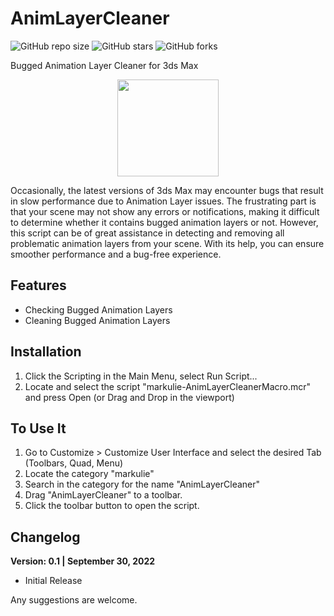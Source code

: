 # AnimLayerCleaner

![GitHub repo size](https://img.shields.io/github/repo-size/markulie/AnimLayerCleaner)
![GitHub stars](https://img.shields.io/github/stars/markulie/AnimLayerCleaner?style=social)
![GitHub forks](https://img.shields.io/github/forks/markulie/AnimLayerCleaner?style=social)

Bugged Animation Layer Cleaner for 3ds Max

<p align="center">
  <img width="162" height="155" src="https://raw.githubusercontent.com/markulie/AnimLayerCleaner/main/AnimLayerCleaner_Window.png">
</p>
<p>
  Occasionally, the latest versions of 3ds Max may encounter bugs that result in slow performance due to Animation Layer issues. The frustrating part is that your scene may not show any errors or notifications, making it difficult to determine whether it contains bugged animation layers or not. However, this script can be of great assistance in detecting and removing all problematic animation layers from your scene. With its help, you can ensure smoother performance and a bug-free experience.
</p>


## Features
- Checking Bugged Animation Layers
- Cleaning Bugged Animation Layers

## Installation
1. Click the Scripting in the Main Menu, select Run Script...
2. Locate and select the script "markulie-AnimLayerCleanerMacro.mcr" and press Open (or Drag and Drop in the viewport)

## To Use It
1. Go to Customize > Customize User Interface and select the desired Tab (Toolbars, Quad, Menu)
2. Locate the category "markulie"
3. Search in the category for the name "AnimLayerCleaner"
4. Drag "AnimLayerCleaner" to a toolbar.
5. Click the toolbar button to open the script.



## Changelog

__Version: 0.1 | September 30, 2022__
- Initial Release 


Any suggestions are welcome.
